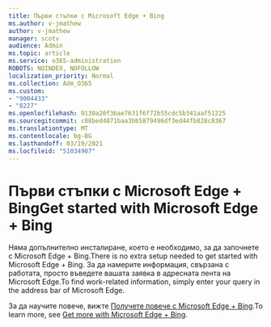 ```yaml
---
title: Първи стъпки с Microsoft Edge + Bing
ms.author: v-jmathew
author: v-jmathew
manager: scotv
audience: Admin
ms.topic: article
ms.service: o365-administration
ROBOTS: NOINDEX, NOFOLLOW
localization_priority: Normal
ms.collection: Adm_O365
ms.custom:
- "9004433"
- "8227"
ms.openlocfilehash: 9130a20f36ae7631f6f72b55cdc5b341aaf51225
ms.sourcegitcommit: c08bed4071baa3bb5879496df3ed44fb828c8367
ms.translationtype: MT
ms.contentlocale: bg-BG
ms.lasthandoff: 03/19/2021
ms.locfileid: "51034907"
---
```

# <a name="get-started-with-microsoft-edge--bing"></a><span data-ttu-id="3003a-102">Първи стъпки с Microsoft Edge + Bing</span><span class="sxs-lookup"><span data-stu-id="3003a-102">Get started with Microsoft Edge + Bing</span></span>

<span data-ttu-id="3003a-103">Няма допълнително инсталиране, което е необходимо, за да започнете с Microsoft Edge + Bing.</span><span class="sxs-lookup"><span data-stu-id="3003a-103">There is no extra setup needed to get started with Microsoft Edge + Bing.</span></span> <span data-ttu-id="3003a-104">За да намерите информация, свързана с работата, просто въведете вашата заявка в адресната лента на Microsoft Edge.</span><span class="sxs-lookup"><span data-stu-id="3003a-104">To find work-related information, simply enter your query in the address bar of Microsoft Edge.</span></span>

<span data-ttu-id="3003a-105">За да научите повече, вижте [Получете повече с Microsoft Edge + Bing](https://go.microsoft.com/fwlink/?linkid=2152963).</span><span class="sxs-lookup"><span data-stu-id="3003a-105">To learn more, see [Get more with Microsoft Edge + Bing](https://go.microsoft.com/fwlink/?linkid=2152963).</span></span>
